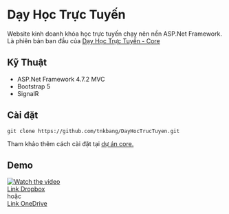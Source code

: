 # Dạy Học Trực Tuyến

Website kinh doanh khóa học trực tuyến chạy nên nền ASP.Net Framework.
</br>
Là phiên bản ban đầu của <a href="https://github.com/tnkbang/DayHocTrucTuyen-Core">Dạy Học Trực Tuyến - Core</a>

## Kỹ Thuật

- ASP.Net Framework 4.7.2 MVC
- Bootstrap 5
- SignalR

## Cài đặt

```
git clone https://github.com/tnkbang/DayHocTrucTuyen.git
```

Tham khảo thêm cách cài đặt tại <a href="https://github.com/tnkbang/DayHocTrucTuyen-Core">dự án core.</a>

## Demo

[![Watch the video](https://seobyweb.com/wp-content/uploads/2017/10/y-nghia-cua-demo.jpg)](https://dl.dropbox.com/s/fg6j010s4f89vhl/demo_dayhoctructuyen.mp4?dl=0)
</br>
[Link Dropbox](https://dl.dropbox.com/s/fg6j010s4f89vhl/demo_dayhoctructuyen.mp4?dl=0)
</br>
hoặc
</br>
[Link OneDrive](https://winofiwin292-my.sharepoint.com/:v:/g/personal/tnkb_winofiwin292_onmicrosoft_com/Eb3HPJaGnbNNqvfOT-K4KVkBMRQQOALSfJpKHOQU35FnOQ?e=urjtJo)
